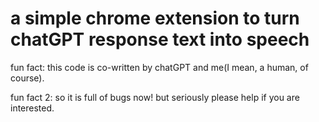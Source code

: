 # a simple chrome extension to turn chatGPT response text into speech

fun fact: this code is co-written by chatGPT and me(I mean, a human, of course).

fun fact 2: so it is full of bugs now! but seriously please help if you are interested.
